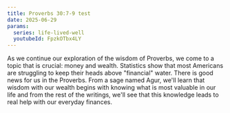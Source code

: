 ```yaml
---
title: Proverbs 30:7-9 test
date: 2025-06-29
params:
  series: life-lived-well
  youtubeId: FpzkOTbx4LY
---
```


As we continue our exploration of the wisdom of Proverbs, we come to a topic that is crucial: money and wealth. Statistics show that most Americans are struggling to keep their heads above "financial" water. There is good news for us in the Proverbs. From a sage named Agur, we'll learn that wisdom with our wealth begins with knowing what is most valuable in our life and from the rest of the writings, we'll see that this knowledge leads to real help with our everyday finances.
